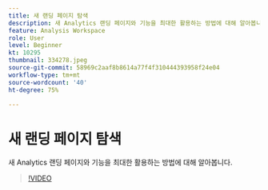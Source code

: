 ```yaml
---
title: 새 랜딩 페이지 탐색
description: 새 Analytics 랜딩 페이지와 기능을 최대한 활용하는 방법에 대해 알아봅니다.
feature: Analysis Workspace
role: User
level: Beginner
kt: 10295
thumbnail: 334278.jpeg
source-git-commit: 58969c2aaf8b8614a77f4f310444393958f24e04
workflow-type: tm+mt
source-wordcount: '40'
ht-degree: 75%

---
```



# 새 랜딩 페이지 탐색

새 Analytics 랜딩 페이지와 기능을 최대한 활용하는 방법에 대해 알아봅니다.

>[!VIDEO](https://video.tv.adobe.com/v/334278/?quality=12&learn=on)
